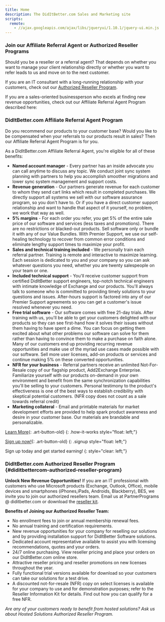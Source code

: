 ```yaml
---
title: Home
description: The DidItBetter.com Sales and Marketing site
scripts:
  remote:
    - //ajax.googleapis.com/ajax/libs/jqueryui/1.10.1/jquery-ui.min.js
---
```


### Join our Affiliate Referral Agent or Authorized Reseller Programs

Should you be a reseller or a referral agent? That depends on whether
you want to manage your client relationship directly or whether you want
to refer leads to us and move on to the next customer.

If you are an IT consultant with a long-running relationship with your
customers, check out our [Authorized Reseller Program].

If you are a sales-oriented businessperson who excels at finding new
revenue opportunities, check out our Affiliate Referral Agent Program
described here:


### DidItBetter.com Affiliate Referral Agent Program

Do you recommend our products to your customer base? Would you like to
be compensated when your referrals to our products result in sales? Then
our Affiliate Referral Agent Program is for you.

As a DidItBetter.com Affiliate Referral Agent, you're eligible for all of
these benefits:

* **Named account manager** - Every partner has an inside advocate you
  can call anytime to discuss any topic. We conduct joint sync system
  planning with partners to help you accomplish smoother migrations and
  lower sync system management and support costs.
* **Revenue generation** - Our partners generate revenue for each
  customer to whom they send cart links which result in completed
  purchases. We directly support all systems we sell with our software
  assurance program, so you don't have to. Or if you have a direct
  customer support relationship and want to handle that aspect of it
  yourself, no problem, we work that way as well.
* **5% margins** - For each order you refer, you get 5% of the entire
  sale price of our software and services (less taxes and promotions).
  There are no restrictions or blacked-out products. Sell software only
  or bundle it with any of our Value Bundles. With Premier Support, we
  use our self-healing technology to recover from common error
  conditions and eliminate lengthy support times to maximize your
  profit.
* **Sales and technical training included** - We personally train each
  referral partner. Training is remote and interactive to maximize
  learning. Each session is dedicated to you and your company so you can
  ask whatever questions you need, whether you are twenty salespeople on
  your team or one.
* **Included technical support** - You'll receive customer support from
  certified DidItBetter support engineers, top-notch technical engineers
  with intimate knowledge of Exchange and our products. You'll always
  talk to someone who is committed to providing timely solutions to your
  questions and issues. After-hours support is factored into any of our
  Premier Support agreements so you can get a customer's issue resolved
  whenever you need.
* **Free trial software** - Our software comes with free 21-day trials.
  After training with us, you'll be able to get your customers
  delighted with our products so they can see first-hand how it solves
  their issues without them having to have spent a dime. You can focus
  on getting them excited about what other problems our software can
  solve for them rather than having to convince them to make a purchase
  on faith alone. Many of our customers end up providing recurring
  revenue opportunities and make use of the myriad use cases made
  possible with our software. Sell more user licenses, add-on products
  or services and continue making 5% on these converted opportunities.
* **NFR for your business** - Referral partners receive an unlimited
  Not-For-Resale copy of our flagship product, Add2Exchange Enterprise.
  Familiarize yourself with our products on-demand in your own
  environment and benefit from the same synchronization capabilities
  you'll be selling to your customers. Personal testimony to the
  product's effectiveness is one of the best ways to establish
  credibility with skeptical potential customers. (NFR copy does not
  count as a sale towards referral credit)
* **Marketing collateral** - Email and printable materials for market
  development efforts are provided to help spark product awareness and
  desire in your customer base. Our materials are brandable and
  personalizable.

[Learn More]{: .art-button-old}
{: .how-it-works style="float: left;"}

[Sign up now!]{: .art-button-old}
{: .signup style="float: left;"}

Sign up today and get started earning!
{: style="clear: left;"}

### DidItBetter.com Authorized Reseller Program   {#diditbettercom-authorized-reseller-program}

**Unlock New Revenue Opportunities!** If you are an IT professional with
customers who use Microsoft products (Exchange, Outlook, Office), mobile
devices and smartphones (iPhones,iPads, Androids, Blackberry), BES, we
invite you to join our authorized resellers team. Email us at
PartnerPrograms @ diditbetter.com or download the [reseller kit].

**Benefits of Joining our Authorized Reseller Team:**

* No enrollment fees to join or annual membership renewal fees.
* No annual training and certification requirements.
* New revenue opportunities for your company for reselling our solutions
  and by providing installation support for DidItBetter Software
  solutions.
* Dedicated account representative available to assist you with
  licensing recommendations, quotes and your orders.
* 24/7 online purchasing. View reseller pricing and place your orders on
  our DidItBetter.com online store.
* Attractive reseller pricing and reseller promotions on new licenses
  throughout the year.
* Fully functional trial versions available for download so your
  customers can take our solutions for a test drive.
* A discounted not-for-resale (NFR) copy on select licenses is available
  for your company to use and for demonstration purposes; refer to the
  Reseller Information Kit for details. Find out how you can qualify for
  a free NFR.

*Are any of your customers ready to benefit from hosted solutions? Ask
us about Hosted Solutions Authorized Reseller Program.*

[Authorized Reseller Program]: #diditbettercom-authorized-reseller-program
[Learn More]: /how_it_works
[Sign up now!]: /referral_signup
[reseller kit]: /DidItBetterAuthorizedResellerProgram.pdf 
